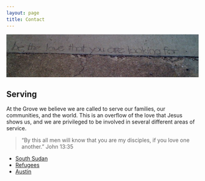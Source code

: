 ```yaml
---
layout: page
title: Contact
---
```


<img class="banner" src="/img/be-the-love.jpg" alt="Be the love you are looking for in the world" />

## Serving

At the Grove we believe we are called to serve our families, our communities, and the world. This is an overflow of the love that Jesus shows us, and we are privileged to be involved in several different areas of service.

> &ldquo;By this all men will know that you are my disciples, if you love one another.&rdquo; John 13:35

 - [South Sudan](/the-world/sudan)
 - [Refugees](/the-world/human-trafficking)
 - [Austin](/austin/serve-austin-sunday)
